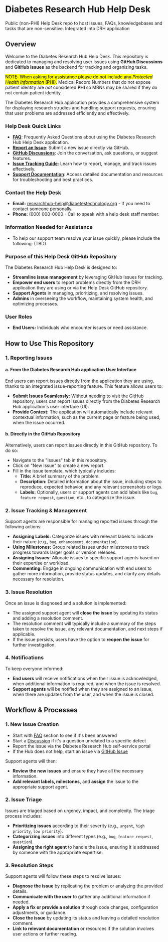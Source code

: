 # Diabetes Research Hub Help Desk
Public (non-PHI) Help Desk repo to host issues, FAQs, knowledgebases and tasks that are non-sensitive. Integrated into DRH application

## Overview

Welcome to the Diabetes Research Hub Help Desk. This repository is dedicated to managing and resolving user issues using **GitHub Discussions** and **GitHub Issues** as the backend for tracking and organizing tasks.

<mark>NOTE: When asking for assistance please do not include any _Protected Health Information_ (PHI).</mark> Medical Record Numbers that do not expose patient identity are _not_ considered **PHI** so MRNs may be shared if they do not contain patient identity.

The Diabetes Research Hub application provides a comprehensive system for displaying research strudies and handling support requests, ensuring that user problems are addressed efficiently and effectively.


### Help Desk Quick Links

- **[FAQ](https://github.com/diabetes-research/help-desk-public-non-phi/discussions/categories/frequently-asked-questions)**: Frequently Asked Questions about using the Diabetes Research Hub Help Desk application.
- **[Report an Issue](https://github.com/diabetes-research/help-desk-public-non-phi/discussions/new/choose)**: Submit a new issue directly via GitHub.
- **[GitHub Discussions](https://github.com/diabetes-research/help-desk-public-non-phi/discussions)**: Join the conversation, ask questions, or suggest features.
- **[Issue Tracking Guide](#how-to-use-this-repository)**: Learn how to report, manage, and track issues effectively.
- **[Support Documentation](#documentation)**: Access detailed documentation and resources for troubleshooting and best practices.

### Contact the Help Desk 
- **Email:** [researchhub-help@diabetestechnology.org](mailto:researchhub-help@diabetestechnology.org) - If you need to contact someone personally.
- **Phone:** (000) 000-0000 - Call to speak with a help desk staff member.

### Information Needed for Assistance
   - To help our support team resolve your issue quickly, please include the following: (TBD)

### Purpose of this Help Desk GitHub Repository

The Diabetes Research Hub Help Desk is designed to:
- **Streamline issue management** by leveraging GitHub Issues for tracking.
- **Empower end users** to report problems directly from the DRH application they are using or via the Help Desk GitHub repository.
- **Support Agents** in managing, prioritizing, and resolving issues.
- **Admins** in overseeing the workflow, maintaining system health, and optimizing processes.

### User Roles
- **End Users:** Individuals who encounter issues or need assistance.

## How to Use This Repository

### 1. Reporting Issues

#### a. From the Diabetes Research Hub application User Interface
End users can report issues directly from the application they are using, thanks to an integrated issue-reporting feature. This feature allows users to:
- **Submit Issues Seamlessly:** Without needing to visit the GitHub repository, users can report issues directly from the Diabetes Research Hub application's user interface (UI).
- **Provide Context:** The application will automatically include relevant contextual information, such as the current page or feature being used, when the issue occurred.

#### b. Directly in the GitHub Repository
Alternatively, users can report issues directly in this GitHub repository. To do so:
- Navigate to the "Issues" tab in this repository.
- Click on "New Issue" to create a new report.
- Fill in the issue template, which typically includes:
  - **Title:** A brief summary of the problem.
  - **Description:** Detailed information about the issue, including steps to reproduce, expected behavior, and any relevant screenshots or logs.
  - **Labels:** Optionally, users or support agents can add labels like `bug`, `feature request`, `question`, etc., to categorize the issue.

### 2. Issue Tracking & Management

Support agents are responsible for managing reported issues through the following actions:

- **Assigning Labels:** Categorize issues with relevant labels to indicate their nature (e.g., `bug`, `enhancement`, `documentation`).
- **Using Milestones:** Group related issues under milestones to track progress towards larger goals or version releases.
- **Assigning Issues:** Allocate issues to specific support agents based on their expertise or workload.
- **Commenting:** Engage in ongoing communication with end users to gather more information, provide status updates, and clarify any details necessary for resolution.

### 3. Issue Resolution

Once an issue is diagnosed and a solution is implemented:

- The assigned support agent will **close the issue** by updating its status and adding a resolution comment.
- The resolution comment will typically include a summary of the steps taken to resolve the issue, any relevant documentation, and next steps if applicable.
- If the issue persists, users have the option to **reopen the issue** for further investigation.

### 4. Notifications

To keep everyone informed:

- **End users** will receive notifications when their issue is acknowledged, when additional information is required, and when the issue is resolved.
- **Support agents** will be notified when they are assigned to an issue, when there are updates from the user, and when the issue is closed.

## Workflow & Processes

### 1. New Issue Creation

- Start with [FAQ](https://github.com/diabetes-research/help-desk-public-non-phi/discussions/categories/frequently-asked-questions) section to see if it's been answered
- Start a [Discussion](https://github.com/diabetes-research/help-desk-public-non-phi/discussions) if it's a question unrelated to a specific defect
- Report the issue via the Diabetes Research Hub self-service portal
- If the Hub does not help, start an issue via [GitHub Issue](https://github.com/diabetes-research/help-desk-public-non-phi/discussions/new/choose)

Support agents will then:
- **Review the new issues** and ensure they have all the necessary information.
- **Add relevant labels, milestones,** and **assign** the issue to the appropriate support agent.

### 2. Issue Triage

Issues are triaged based on urgency, impact, and complexity. The triage process includes:
- **Prioritizing issues** according to their severity (e.g., `urgent`, `high priority`, `low priority`).
- **Categorizing issues** into different types (e.g., `bug`, `feature request`, `question`).
- **Assigning the right agent** to handle the issue, ensuring it is addressed by someone with the appropriate expertise.

### 3. Resolution Steps

Support agents will follow these steps to resolve issues:
- **Diagnose the issue** by replicating the problem or analyzing the provided details.
- **Communicate with the user** to gather any additional information if needed.
- **Apply a fix or provide a solution** through code changes, configuration adjustments, or guidance.
- **Close the issue** by updating its status and leaving a detailed resolution comment.
- **Link to relevant documentation** or resources if the solution involves user actions or further reading.

